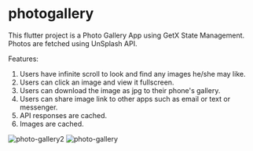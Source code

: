 # photogallery

This flutter project is a Photo Gallery App using GetX State Management. Photos are fetched using UnSplash API.

Features:
1. Users have infinite scroll to look and find any images he/she may like.
2. Users can click an image and view it fullscreen.
3. Users can download the image as jpg to their phone's gallery.
4. Users can share image link to other apps such as email or text or messenger.
5. API responses are cached.
6. Images are cached.

![photo-gallery2](https://user-images.githubusercontent.com/34217296/203294339-1bac0593-7e3a-43bf-9f88-a6b1dd5cb8e2.png)
![photo-gallery](https://user-images.githubusercontent.com/34217296/203294349-1a8b8c20-d613-48aa-b885-29794087ee1b.png)
